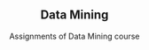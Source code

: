 <div id="top"></div>

<br />
<div align="center">

<h2 align="center">Data Mining
</h2>
<p size=large> Assignments of Data Mining course</p>
<div align="center">
</div>
<br>
</div>
